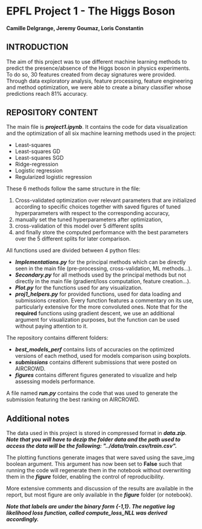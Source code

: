# EPFL Project 1 - The Higgs Boson
#### Camille Delgrange, Jeremy Goumaz, Loris Constantin

## INTRODUCTION

The aim of this project was to use different machine learning methods to predict the presence/absence of the Higgs boson in physics experiments. To do so, 30 features created from decay signatures were provided. Through data exploratory analysis, feature processing, feature engineering and method optimization, we were able to create a binary classifier whose predictions reach 81% accuracy.

## REPOSITORY CONTENT

The main file is ***project1.ipynb***. It contains the code for data visualization and the optimization of all six machine learning methods used in the project:
- Least-squares
- Least-squares GD
- Least-squares SGD
- Ridge-regression
- Logistic regression
- Regularized logistic regression  

These 6 methods follow the same structure in the file: 
1. Cross-validated optimization over relevant parameters that are initialized according to specific choices together with saved figures of tuned hyperparameters with respect to the corresponding accuracy, 
2. manually set the tuned hyperparameters after optimization,
3. cross-validation of this model over 5 different splits 
4. and finally store the computed performance with the best parameters over the 5 different splits for later comparison.

All functions used are divided between 4 python files:
- ***Implementations.py*** for the principal methods which can be directly seen in the main file (pre-processing, cross-validation, ML methods...).
- ***Secondary.py*** for all methods used by the principal methods but not directly in the main file (gradient/loss computation, feature creation...).
- ***Plot.py*** for the functions used for any visualization.
- ***proj1_helpers.py*** for provided functions, used for data loading and submissions creation.
Every function features a commentary on its use, particularly extensive for the more convoluted ones.
Note that for the **required** functions using gradient descent, we use an additional argument for visualization purposes, but the function can be used without paying attention to it.

The repository contains different folders: 
- ***best_models_perf*** contains lists of accuracies on the optimized versions of each method, used for models comparison using boxplots.
- ***submissions*** contains different submissions that were posted on AIRCROWD.
- ***figures*** contains different figures generated to visualize and help assessing models performance.

A file named ***run.py*** contains the code that was used to generate the submission featuring the best ranking on AIRCROWD.

## Additional notes

The data used in this project is stored in compressed format in ***data.zip***. ***Note that you will have to dezip the folder data and the path used to access the data will be the following: "../data/train.csv/train.csv".***

The plotting functions generate images that were saved using the save_img boolean argument. This argument has now been set to **False** such that running the code will regenerate them in the notebook without overwriting them in the ***figure*** folder, enabling the control of reproducibility.

More extensive comments and discussion of the results are available in the report, but most figure are only available in the ***figure*** folder (or notebook).

***Note that labels are under the binary form {-1,1}. The negative log likelihood loss function, called compute_loss_NLL was derived accordingly.***
